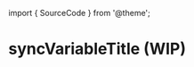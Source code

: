 import { SourceCode } from '@theme';

# syncVariableTitle (WIP)

<SourceCode href="https://github.com/bytedance/flowgram.ai/tree/main/packages/materials/form-materials/src/effects/sync-variable-title" />
